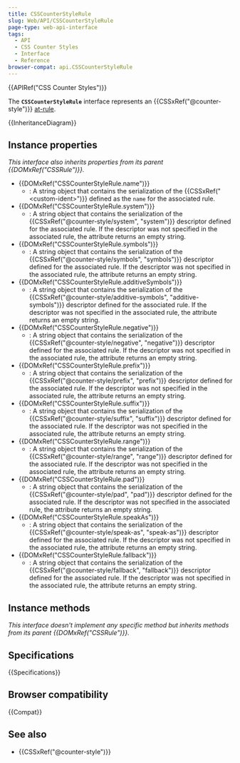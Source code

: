 ```yaml
---
title: CSSCounterStyleRule
slug: Web/API/CSSCounterStyleRule
page-type: web-api-interface
tags:
  - API
  - CSS Counter Styles
  - Interface
  - Reference
browser-compat: api.CSSCounterStyleRule
---
```


{{APIRef("CSS Counter Styles")}}

The **`CSSCounterStyleRule`** interface represents an {{CSSxRef("@counter-style")}} [at-rule](/en-US/docs/Web/CSS/At-rule).

{{InheritanceDiagram}}

## Instance properties

_This interface also inherits properties from its parent {{DOMxRef("CSSRule")}}._

- {{DOMxRef("CSSCounterStyleRule.name")}}
  - : A string object that contains the serialization of the {{CSSxRef("&lt;custom-ident&gt;")}} defined as the `name` for the associated rule.
- {{DOMxRef("CSSCounterStyleRule.system")}}
  - : A string object that contains the serialization of the {{CSSxRef("@counter-style/system", "system")}} descriptor defined for the associated rule. If the descriptor was not specified in the associated rule, the attribute returns an empty string.
- {{DOMxRef("CSSCounterStyleRule.symbols")}}
  - : A string object that contains the serialization of the {{CSSxRef("@counter-style/symbols", "symbols")}} descriptor defined for the associated rule. If the descriptor was not specified in the associated rule, the attribute returns an empty string.
- {{DOMxRef("CSSCounterStyleRule.additiveSymbols")}}
  - : A string object that contains the serialization of the {{CSSxRef("@counter-style/additive-symbols", "additive-symbols")}} descriptor defined for the associated rule. If the descriptor was not specified in the associated rule, the attribute returns an empty string.
- {{DOMxRef("CSSCounterStyleRule.negative")}}
  - : A string object that contains the serialization of the {{CSSxRef("@counter-style/negative", "negative")}} descriptor defined for the associated rule. If the descriptor was not specified in the associated rule, the attribute returns an empty string.
- {{DOMxRef("CSSCounterStyleRule.prefix")}}
  - : A string object that contains the serialization of the {{CSSxRef("@counter-style/prefix", "prefix")}} descriptor defined for the associated rule. If the descriptor was not specified in the associated rule, the attribute returns an empty string.
- {{DOMxRef("CSSCounterStyleRule.suffix")}}
  - : A string object that contains the serialization of the {{CSSxRef("@counter-style/suffix", "suffix")}} descriptor defined for the associated rule. If the descriptor was not specified in the associated rule, the attribute returns an empty string.
- {{DOMxRef("CSSCounterStyleRule.range")}}
  - : A string object that contains the serialization of the {{CSSxRef("@counter-style/range", "range")}} descriptor defined for the associated rule. If the descriptor was not specified in the associated rule, the attribute returns an empty string.
- {{DOMxRef("CSSCounterStyleRule.pad")}}
  - : A string object that contains the serialization of the {{CSSxRef("@counter-style/pad", "pad")}} descriptor defined for the associated rule. If the descriptor was not specified in the associated rule, the attribute returns an empty string.
- {{DOMxRef("CSSCounterStyleRule.speakAs")}}
  - : A string object that contains the serialization of the {{CSSxRef("@counter-style/speak-as", "speak-as")}} descriptor defined for the associated rule. If the descriptor was not specified in the associated rule, the attribute returns an empty string.
- {{DOMxRef("CSSCounterStyleRule.fallback")}}
  - : A string object that contains the serialization of the {{CSSxRef("@counter-style/fallback", "fallback")}} descriptor defined for the associated rule. If the descriptor was not specified in the associated rule, the attribute returns an empty string.

## Instance methods

_This interface doesn't implement any specific method but inherits methods from its parent {{DOMxRef("CSSRule")}}._

## Specifications

{{Specifications}}

## Browser compatibility

{{Compat}}

## See also

- {{CSSxRef("@counter-style")}}
